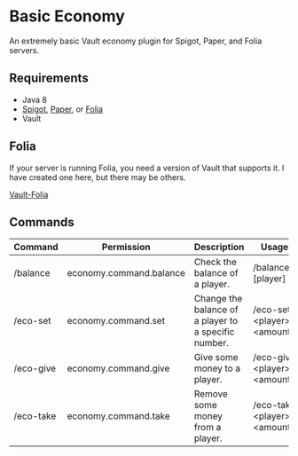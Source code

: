 # Basic Economy

An extremely basic Vault economy plugin for Spigot, Paper, and Folia servers.

## Requirements

- Java 8
- [Spigot](https://www.spigotmc.org/), [Paper](https://papermc.io/downloads/paper), or [Folia](https://papermc.io/software/folia)
- Vault


## Folia

If your server is running Folia, you need a version of Vault that supports it.
I have created one here, but there may be others.

[Vault-Folia](https://github.com/SirBlobman/Vault-Folia/releases)

## Commands

| Command   | Permission              | Description                                          | Usage                                   |
|-----------|-------------------------|------------------------------------------------------|-----------------------------------------|
| /balance  | economy.command.balance | Check the balance of a player.                       | /balance &lsqb;player&rsqb;             |
| /eco-set  | economy.command.set     | Change the balance of a player to a specific number. | /eco-set &lt;player&gt; &lt;amount&gt;  |
| /eco-give | economy.command.give    | Give some money to a player.                         | /eco-give &lt;player&gt; &lt;amount&gt; |
| /eco-take | economy.command.take    | Remove some money from a player.                     | /eco-take &lt;player&gt; &lt;amount&gt; |
